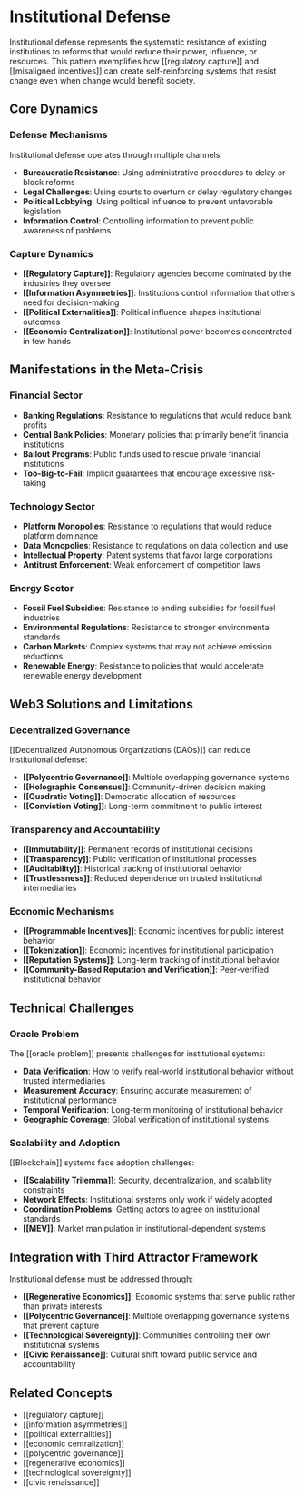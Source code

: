 # Institutional Defense

Institutional defense represents the systematic resistance of existing institutions to reforms that would reduce their power, influence, or resources. This pattern exemplifies how [[regulatory capture]] and [[misaligned incentives]] can create self-reinforcing systems that resist change even when change would benefit society.

## Core Dynamics

### Defense Mechanisms
Institutional defense operates through multiple channels:
- **Bureaucratic Resistance**: Using administrative procedures to delay or block reforms
- **Legal Challenges**: Using courts to overturn or delay regulatory changes
- **Political Lobbying**: Using political influence to prevent unfavorable legislation
- **Information Control**: Controlling information to prevent public awareness of problems

### Capture Dynamics
- **[[Regulatory Capture]]**: Regulatory agencies become dominated by the industries they oversee
- **[[Information Asymmetries]]**: Institutions control information that others need for decision-making
- **[[Political Externalities]]**: Political influence shapes institutional outcomes
- **[[Economic Centralization]]**: Institutional power becomes concentrated in few hands

## Manifestations in the Meta-Crisis

### Financial Sector
- **Banking Regulations**: Resistance to regulations that would reduce bank profits
- **Central Bank Policies**: Monetary policies that primarily benefit financial institutions
- **Bailout Programs**: Public funds used to rescue private financial institutions
- **Too-Big-to-Fail**: Implicit guarantees that encourage excessive risk-taking

### Technology Sector
- **Platform Monopolies**: Resistance to regulations that would reduce platform dominance
- **Data Monopolies**: Resistance to regulations on data collection and use
- **Intellectual Property**: Patent systems that favor large corporations
- **Antitrust Enforcement**: Weak enforcement of competition laws

### Energy Sector
- **Fossil Fuel Subsidies**: Resistance to ending subsidies for fossil fuel industries
- **Environmental Regulations**: Resistance to stronger environmental standards
- **Carbon Markets**: Complex systems that may not achieve emission reductions
- **Renewable Energy**: Resistance to policies that would accelerate renewable energy development

## Web3 Solutions and Limitations

### Decentralized Governance
[[Decentralized Autonomous Organizations (DAOs)]] can reduce institutional defense:
- **[[Polycentric Governance]]**: Multiple overlapping governance systems
- **[[Holographic Consensus]]**: Community-driven decision making
- **[[Quadratic Voting]]**: Democratic allocation of resources
- **[[Conviction Voting]]**: Long-term commitment to public interest

### Transparency and Accountability
- **[[Immutability]]**: Permanent records of institutional decisions
- **[[Transparency]]**: Public verification of institutional processes
- **[[Auditability]]**: Historical tracking of institutional behavior
- **[[Trustlessness]]**: Reduced dependence on trusted institutional intermediaries

### Economic Mechanisms
- **[[Programmable Incentives]]**: Economic incentives for public interest behavior
- **[[Tokenization]]**: Economic incentives for institutional participation
- **[[Reputation Systems]]**: Long-term tracking of institutional behavior
- **[[Community-Based Reputation and Verification]]**: Peer-verified institutional behavior

## Technical Challenges

### Oracle Problem
The [[oracle problem]] presents challenges for institutional systems:
- **Data Verification**: How to verify real-world institutional behavior without trusted intermediaries
- **Measurement Accuracy**: Ensuring accurate measurement of institutional performance
- **Temporal Verification**: Long-term monitoring of institutional behavior
- **Geographic Coverage**: Global verification of institutional systems

### Scalability and Adoption
[[Blockchain]] systems face adoption challenges:
- **[[Scalability Trilemma]]**: Security, decentralization, and scalability constraints
- **Network Effects**: Institutional systems only work if widely adopted
- **Coordination Problems**: Getting actors to agree on institutional standards
- **[[MEV]]**: Market manipulation in institutional-dependent systems

## Integration with Third Attractor Framework

Institutional defense must be addressed through:
- **[[Regenerative Economics]]**: Economic systems that serve public rather than private interests
- **[[Polycentric Governance]]**: Multiple overlapping governance systems that prevent capture
- **[[Technological Sovereignty]]**: Communities controlling their own institutional systems
- **[[Civic Renaissance]]**: Cultural shift toward public service and accountability

## Related Concepts
- [[regulatory capture]]
- [[information asymmetries]]
- [[political externalities]]
- [[economic centralization]]
- [[polycentric governance]]
- [[regenerative economics]]
- [[technological sovereignty]]
- [[civic renaissance]]